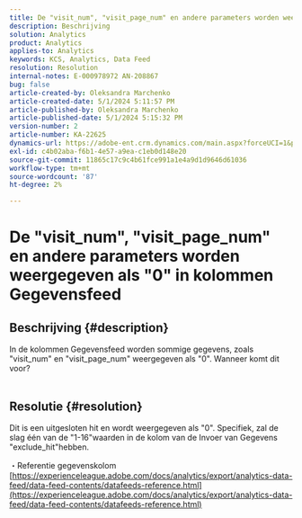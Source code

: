 ```yaml
---
title: De "visit_num", "visit_page_num" en andere parameters worden weergegeven als "0" in kolommen Gegevensfeed
description: Beschrijving
solution: Analytics
product: Analytics
applies-to: Analytics
keywords: KCS, Analytics, Data Feed
resolution: Resolution
internal-notes: E-000978972 AN-208867
bug: false
article-created-by: Oleksandra Marchenko
article-created-date: 5/1/2024 5:11:57 PM
article-published-by: Oleksandra Marchenko
article-published-date: 5/1/2024 5:15:32 PM
version-number: 2
article-number: KA-22625
dynamics-url: https://adobe-ent.crm.dynamics.com/main.aspx?forceUCI=1&pagetype=entityrecord&etn=knowledgearticle&id=2f4d1fe4-dd07-ef11-9f8a-6045bd006704
exl-id: c4b02aba-f6b1-4e57-a9ea-c1eb0d148e20
source-git-commit: 11865c17c9c4b61fce991a1e4a9d1d9646d61036
workflow-type: tm+mt
source-wordcount: '87'
ht-degree: 2%

---
```


# De &quot;visit_num&quot;, &quot;visit_page_num&quot; en andere parameters worden weergegeven als &quot;0&quot; in kolommen Gegevensfeed

## Beschrijving {#description}

In de kolommen Gegevensfeed worden sommige gegevens, zoals &quot;visit_num&quot; en &quot;visit_page_num&quot; weergegeven als &quot;0&quot;. Wanneer komt dit voor?
<br> 

## Resolutie {#resolution}


Dit is een uitgesloten hit en wordt weergegeven als &quot;0&quot;. Specifiek, zal de slag één van de &quot;1-16&quot;waarden in de kolom van de Invoer van Gegevens &quot;exclude_hit&quot;hebben.

・Referentie gegevenskolom
[https://experienceleague.adobe.com/docs/analytics/export/analytics-data-feed/data-feed-contents/datafeeds-reference.html](https://experienceleague.adobe.com/docs/analytics/export/analytics-data-feed/data-feed-contents/datafeeds-reference.html)

